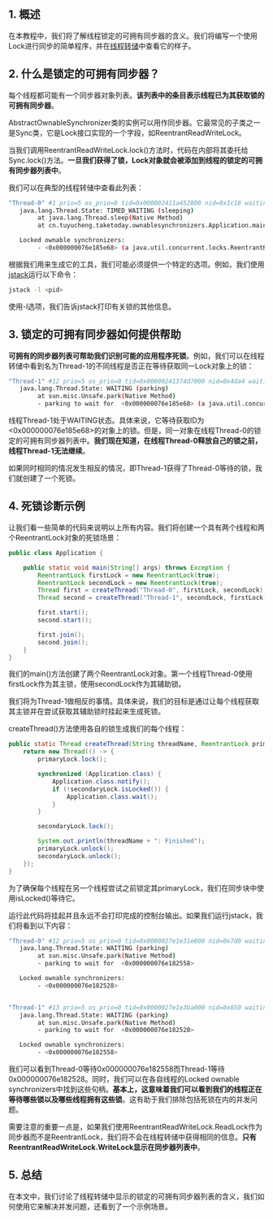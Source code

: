 ## 1. 概述

在本教程中，我们将了解线程锁定的可拥有同步器的含义。我们将编写一个使用Lock进行同步的简单程序，并在[线程转储](https://www.baeldung.com/java-thread-dump)中查看它的样子。

## 2. 什么是锁定的可拥有同步器？

每个线程都可能有一个同步器对象列表。**该列表中的条目表示线程已为其获取锁的可拥有同步器**。

AbstractOwnableSynchronizer类的实例可以用作同步器。它最常见的子类之一是Sync类，它是Lock接口实现的一个字段，如ReentrantReadWriteLock。

当我们调用ReentrantReadWriteLock.lock()方法时，代码在内部将其委托给Sync.lock()方法。**一旦我们获得了锁，Lock对象就会被添加到线程的锁定的可拥有同步器列表中**。

我们可以在典型的线程转储中查看此列表：

```bash
"Thread-0" #1 prio=5 os_prio=0 tid=0x000002411a452800 nid=0x1c18 waiting on condition [0x00000051a2bff000]
   java.lang.Thread.State: TIMED_WAITING (sleeping)
        at java.lang.Thread.sleep(Native Method)
        at cn.tuyucheng.taketoday.ownablesynchronizers.Application.main(Application.java:25)

   Locked ownable synchronizers:
        - <0x000000076e185e68> (a java.util.concurrent.locks.ReentrantReadWriteLock$FairSync)
```

根据我们用来生成它的工具，我们可能必须提供一个特定的选项。例如，我们使用[jstack](https://www.baeldung.com/java-thread-dump#1-jstack)运行以下命令：

```bash
jstack -l <pid>
```

使用-l选项，我们告诉jstack打印有关锁的其他信息。

## 3. 锁定的可拥有同步器如何提供帮助

**可拥有的同步器列表可帮助我们识别可能的应用程序死锁**。例如，我们可以在线程转储中看到名为Thread-1的不同线程是否正在等待获取同一Lock对象上的锁：

```bash
"Thread-1" #12 prio=5 os_prio=0 tid=0x00000241374d7000 nid=0x4da4 waiting on condition [0x00000051a42fe000]
   java.lang.Thread.State: WAITING (parking)
        at sun.misc.Unsafe.park(Native Method)
        - parking to wait for  <0x000000076e185e68> (a java.util.concurrent.locks.ReentrantReadWriteLock$FairSync)
```

线程Thread-1处于WAITING状态。具体来说，它等待获取ID为<0x000000076e185e68\>的对象上的锁。但是，同一对象在线程Thread-0的锁定的可拥有同步器列表中。**我们现在知道，在线程Thread-0释放自己的锁之前，线程Thread-1无法继续**。

如果同时相同的情况发生相反的情况，即Thread-1获得了Thread-0等待的锁，我们就创建了一个死锁。

## 4. 死锁诊断示例

让我们看一些简单的代码来说明以上所有内容。我们将创建一个具有两个线程和两个ReentrantLock对象的死锁场景：

```java
public class Application {

    public static void main(String[] args) throws Exception {
        ReentrantLock firstLock = new ReentrantLock(true);
        ReentrantLock secondLock = new ReentrantLock(true);
        Thread first = createThread("Thread-0", firstLock, secondLock);
        Thread second = createThread("Thread-1", secondLock, firstLock);

        first.start();
        second.start();

        first.join();
        second.join();
    }
}
```

我们的main()方法创建了两个ReentrantLock对象。第一个线程Thread-0使用firstLock作为其主锁，使用secondLock作为其辅助锁。

我们将为Thread-1做相反的事情。具体来说，我们的目标是通过让每个线程获取其主锁并在尝试获取其辅助锁时挂起来生成死锁。

createThread()方法使用各自的锁生成我们的每个线程：

```java
public static Thread createThread(String threadName, ReentrantLock primaryLock, ReentrantLock secondaryLock) {
    return new Thread(() -> {
        primaryLock.lock();

        synchronized (Application.class) {
            Application.class.notify();
            if (!secondaryLock.isLocked()) {
                Application.class.wait();
            }
        }

        secondaryLock.lock();

        System.out.println(threadName + ": Finished");
        primaryLock.unlock();
        secondaryLock.unlock();
    });
}
```

为了确保每个线程在另一个线程尝试之前锁定其primaryLock，我们在同步块中使用isLocked()等待它。

运行此代码将挂起并且永远不会打印完成的控制台输出。如果我们运行jstack，我们将看到以下内容：

```bash
"Thread-0" #12 prio=5 os_prio=0 tid=0x0000027e1e31e800 nid=0x7d0 waiting on condition [0x000000a29acfe000]
   java.lang.Thread.State: WAITING (parking)
        at sun.misc.Unsafe.park(Native Method)
        - parking to wait for  <0x000000076e182558>

   Locked ownable synchronizers:
        - <0x000000076e182528>


"Thread-1" #13 prio=5 os_prio=0 tid=0x0000027e1e3ba000 nid=0x650 waiting on condition [0x000000a29adfe000]
   java.lang.Thread.State: WAITING (parking)
        at sun.misc.Unsafe.park(Native Method)
        - parking to wait for  <0x000000076e182528>

   Locked ownable synchronizers:
        - <0x000000076e182558>
```

我们可以看到Thread-0等待0x000000076e182558而Thread-1等待0x000000076e182528。同时，我们可以在各自线程的Locked ownable synchronizers中找到这些句柄。**基本上，这意味着我们可以看到我们的线程正在等待哪些锁以及哪些线程拥有这些锁**。这有助于我们排除包括死锁在内的并发问题。

需要注意的重要一点是，如果我们使用ReentrantReadWriteLock.ReadLock作为同步器而不是ReentrantLock，我们将不会在线程转储中获得相同的信息。**只有ReentrantReadWriteLock.WriteLock显示在同步器列表中**。

## 5. 总结

在本文中，我们讨论了线程转储中显示的锁定的可拥有同步器列表的含义，我们如何使用它来解决并发问题，还看到了一个示例场景。